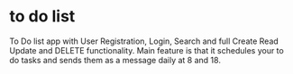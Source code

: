 # to do list
To Do list app with User Registration, Login, Search and full Create Read Update and DELETE functionality.
Main feature is that it schedules your to do tasks and sends them as a message daily at 8 and 18.


